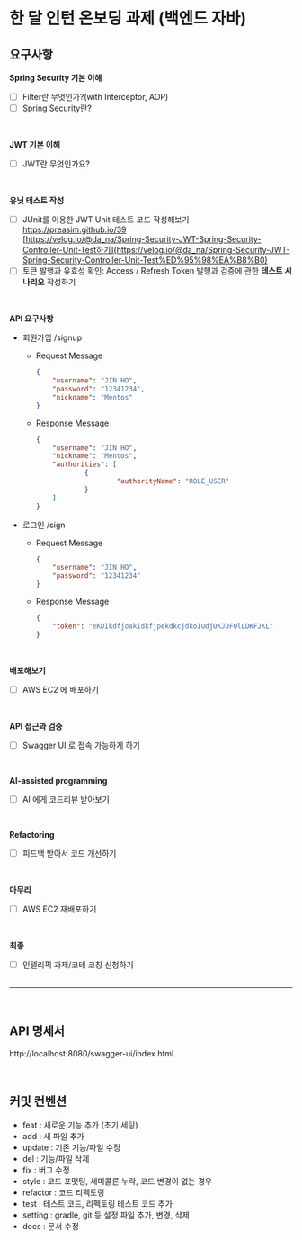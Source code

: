 # 한 달 인턴 온보딩 과제 (백엔드 자바)
## 요구사항
**Spring Security 기본 이해**
- [ ]  Filter란 무엇인가?(with Interceptor, AOP)
- [ ]  Spring Security란?
<br>

**JWT 기본 이해**
- [ ]  JWT란 무엇인가요?
<br>

**유닛 테스트 작성**
- [ ]  JUnit를 이용한 JWT Unit 테스트 코드 작성해보기    
    https://preasim.github.io/39    
    [https://velog.io/@da_na/Spring-Security-JWT-Spring-Security-Controller-Unit-Test하기](https://velog.io/@da_na/Spring-Security-JWT-Spring-Security-Controller-Unit-Test%ED%95%98%EA%B8%B0)
- [ ] 토큰 발행과 유효성 확인: Access / Refresh Token 발행과 검증에 관한 **테스트 시나리오** 작성하기
<br>


**API 요구사항**
- 회원가입 /signup
    - Request Message        
    
        ```json
        {
        	"username": "JIN HO",
        	"password": "12341234",
        	"nickname": "Mentos"
        }
        ```
        
    - Response Message
        
        ```json
        {
        	"username": "JIN HO",
        	"nickname": "Mentos",
        	"authorities": [
        			{
        					"authorityName": "ROLE_USER"
        			}
        	]		
        }
        ```
        
- 로그인 /sign
    - Request Message
        
        ```json
        {
        	"username": "JIN HO",
        	"password": "12341234"
        }
        ```
        
    - Response Message
        
        ```json
        {
        	"token": "eKDIkdfjoakIdkfjpekdkcjdkoIOdjOKJDFOlLDKFJKL"
        }
        ```
<br>

**배포해보기**
- [ ]  AWS EC2 에 배포하기
<br>

**API 접근과 검증**
- [ ]  Swagger UI 로 접속 가능하게 하기
<br>

**AI-assisted programming**
- [ ]  AI 에게 코드리뷰 받아보기
<br>

**Refactoring**
- [ ]  피드백 받아서 코드 개선하기
<br>

**마무리**
- [ ]  AWS EC2 재배포하기
<br>

**최종**
- [ ]  인텔리픽 과제/코테 코칭 신청하기
<br><br>

___

<br>

## API 명세서
http://localhost:8080/swagger-ui/index.html

<br>

## 커밋 컨벤션
* feat : 새로운 기능 추가 (초기 세팅)
* add : 새 파일 추가
* update : 기존 기능/파일 수정
* del : 기능/파일 삭제
* fix : 버그 수정
* style : 코드 포맷팅, 세미콜론 누락, 코드 변경이 없는 경우
* refactor : 코드 리펙토링
* test : 테스트 코드, 리펙토링 테스트 코드 추가
* setting : gradle, git 등 설정 파일 추가, 변경, 삭제
* docs : 문서 수정
